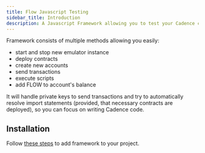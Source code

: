 ```yaml
---
title: Flow Javascript Testing
sidebar_title: Introduction
description: A Javascript Framework allowing you to test your Cadence code in a simple way 
---
```


Framework consists of multiple methods allowing you easily:
- start and stop new emulator instance
- deploy contracts
- create new accounts
- send transactions
- execute scripts
- add FLOW to account's balance

It will handle private keys to send transactions and try to automatically resolve import statements (provided, 
that necessary contracts are deployed), so you can focus on writing Cadence code.

## Installation
Follow [these steps](https://docs.onflow.org/flow-js-testing/install) to add framework to your project.